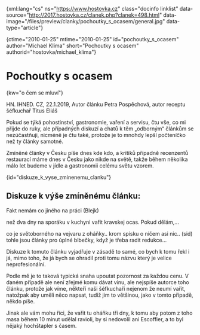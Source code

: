 
{xml:lang="cs" ns="https://www.hostovka.cz" class="docinfo linklist" data-source="http://2017.hostovka.cz/clanek.php?clanek=498.html" data-image="/files/preview/clanky/pochoutky\_s\_ocasem/general.jpg" data-type="article"}

{ctime="2010-01-25" mtime="2010-01-25" id="pochoutky\_s\_ocasem" author="Michael Klíma" short="Pochoutky s ocasem" authorid="hostovka/michael_klima"}

# Pochoutky s ocasem

<!-- generated attribute kw by user_udpatekw.sh on 2020-02-28, do not edit -->

{kw="o čem se mluví"}

HN. IHNED. CZ, 22.1.2019, Autor článku Petra Pospěchová, autor receptu šéfkuchař Titus Eliáš 

Pokud se týká pohostinství, gastronomie, vaření a servisu, čtu vše, co mi přijde do ruky, ale případných diskuzí a chatů k těm „odborným“ článkům se nezúčastňuji, nicméně je čtu také, protože je to mnohdy lepší počteníčko než ty články samotné.

Zmíněné články v Česku píše dnes kde kdo, a kritiků případně recenzentů restaurací máme dnes v Česku jako nikde na světě, takže během několika málo let budeme v jídle a gastronomii celému světu vzorem.

{id="diskuze\_k\_vyse\_zminenemu\_clanku"}

## Diskuze k výše zmíněnému článku:

Fakt nemám co jiného na práci (Blejk)

než dva dny na sporáku v kuchyni vařit kravskej ocas. Pokud dělám,...

co je světoborného na vejvaru z oháňky.. krom spisku o ničem asi nic.. (sid) tohle jsou články pro úplné blbečky, když je třeba radit redukce...

Diskuze k tomuto článku vyjadřuje v zásadě to samé, co bych k tomu řekl i já, mimo toho, že já bych se ohradil proti tomu názvu který je velice neprofesionální.

Podle mě je to taková typická snaha upoutat pozornost za každou cenu. V daném případě ale není zřejmé komu dávat vinu, ale nejspíše autorce toho článku, protože jak víme, někteří naši šéfkuchaři nejenom že neumí vařit, natožpak aby uměli něco napsat, tudíž jim to většinou, jako v tomto případě, někdo píše.

Jinak ale vám mohu říci, že vařit tu oháňku tři dny, k tomu aby potom z toho masa během 10 minut udělal ravioli, by si nedovolil ani Escoffier, a to byl nějaký hochštapler s časem.

